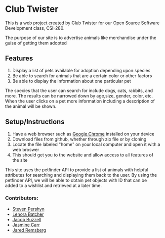 # Club Twister

This is a web project created by Club Twister for our Open Source Software Development class, CSI-280.

The purpose of our site is to advertise animals like merchandise under the guise of getting them adopted

## Features

1. Display a list of pets available for adoption depending upon species
2. Be able to search for animals that are a certain color or other factors
3. Be able to display the information about one particular pet

The species that the user can search for include dogs, cats, rabbits, and more. The results can be narrowed down by age,size, gender, color, etc. When the user clicks on a pet more information including a description of the animal will be shown.

## Setup/Instructions

1. Have a web browser such as [Google Chrome](https://www.google.com/chrome/) installed on your device
2. Download files from github, whether through zip file or by cloning
3. Locate the file labeled "home" on your local computer and open it with a web broswer
4. This should get you to the website and allow access to all features of the site

This site uses the petfinder API to provide a list of animals with helpful attributes for searching and displaying them back to the user.  By using the petfinder API, we will be able to obtain pet objects with ID that can be added to a wishlist and retrieved at a later time.

### Contributors:

* [Steven Pershyn](https://github.com/steven-pershyn)
* [Lenora Batcher](https://github.com/lenora4321)
* [Jacob Buzzell](https://github.com/jbuzzell)
* [Jasmine Carr](https://github.com/jlc0906)
* [Jared Remsberg](https://github.com/Gumbachi)
